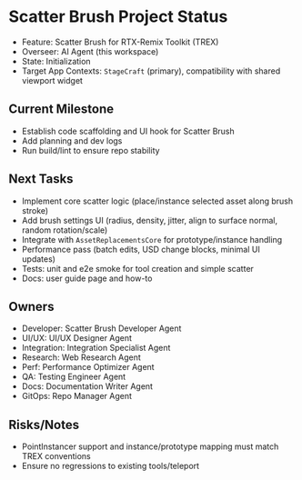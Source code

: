 # Scatter Brush Project Status

- Feature: Scatter Brush for RTX-Remix Toolkit (TREX)
- Overseer: AI Agent (this workspace)
- State: Initialization
- Target App Contexts: `StageCraft` (primary), compatibility with shared viewport widget

## Current Milestone
- Establish code scaffolding and UI hook for Scatter Brush
- Add planning and dev logs
- Run build/lint to ensure repo stability

## Next Tasks
- Implement core scatter logic (place/instance selected asset along brush stroke)
- Add brush settings UI (radius, density, jitter, align to surface normal, random rotation/scale)
- Integrate with `AssetReplacementsCore` for prototype/instance handling
- Performance pass (batch edits, USD change blocks, minimal UI updates)
- Tests: unit and e2e smoke for tool creation and simple scatter
- Docs: user guide page and how-to

## Owners
- Developer: Scatter Brush Developer Agent
- UI/UX: UI/UX Designer Agent
- Integration: Integration Specialist Agent
- Research: Web Research Agent
- Perf: Performance Optimizer Agent
- QA: Testing Engineer Agent
- Docs: Documentation Writer Agent
- GitOps: Repo Manager Agent

## Risks/Notes
- PointInstancer support and instance/prototype mapping must match TREX conventions
- Ensure no regressions to existing tools/teleport